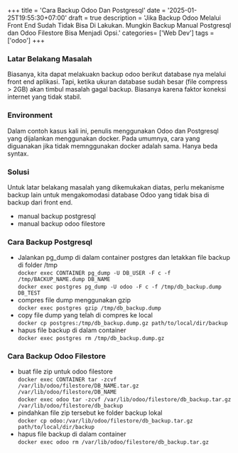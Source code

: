+++
title = 'Cara Backup Odoo Dan Postgresql'
date = '2025-01-25T19:55:30+07:00'
draft = true
description = 'Jika Backup Odoo Melalui Front End Sudah Tidak Bisa Di Lakukan. Mungkin Backup Manual Postgresql dan Odoo Filestore Bisa Menjadi Opsi.'
categories= ['Web Dev']
tags = ['odoo']
+++

### Latar Belakang Masalah
Biasanya, kita dapat melakuakn backup odoo berikut database nya melalui front end aplikasi. Tapi, ketika
ukuran database sudah besar (file compress > 2GB) akan timbul masalah gagal backup. Biasanya karena faktor koneksi
internet yang tidak stabil. 

### Environment
Dalam contoh kasus kali ini, penulis menggunakan Odoo dan Postgresql yang dijalankan menggunakan docker. Pada umumnya, cara yang diguanakan jika
tidak memnggunakan docker adalah sama. Hanya beda syntax.

### Solusi
Untuk latar belakang masalah yang dikemukakan diatas, perlu mekanisme backup lain untuk mengakomodasi database Odoo yang tidak bisa
di backup dari front end.
- manual backup postgresql
- manual backup odoo filestore

### Cara Backup Postgresql
- Jalankan pg_dump di dalam container postgres dan letakkan file backup di folder /tmp \
`docker exec CONTAINER pg_dump -U DB_USER -F c -f /tmp/BACKUP_NAME.dump DB_NAME` \
`docker exec postgres pg_dump -U odoo -F c -f /tmp/db_backup.dump DB_TEST`
- compres file dump menggunakan gzip \
`docker exec postgres gzip /tmp/db_backup.dump`
- copy file dump yang telah di compres ke local \
`docker cp postgres:/tmp/db_backup.dump.gz path/to/local/dir/backup`
- hapus file backup di dalam container \
`docker exec postgres rm /tmp/db_backup.dump.gz`

### Cara Backup Odoo Filestore
- buat file zip untuk odoo filestore \
`docker exec CONTAINER tar -zcvf /var/lib/odoo/filestore/DB_NAME.tar.gz /var/lib/odoo/filestore/DB_NAME` \
`docker exec odoo tar -zcvf /var/lib/odoo/filestore/db_backup.tar.gz /var/lib/odoo/filestore/db_backup`
- pindahkan file zip tersebut ke folder backup lokal \
`docker cp odoo:/var/lib/odoo/filestore/db_backup.tar.gz path/to/local/dir/backup`
- hapus file backup di dalam container \
`docker exec odoo rm /var/lib/odoo/filestore/db_backup.tar.gz`
